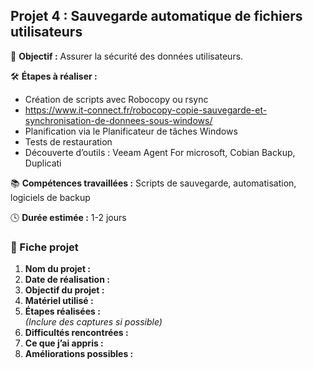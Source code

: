 ## Projet 4 : Sauvegarde automatique de fichiers utilisateurs

🎯 **Objectif :** Assurer la sécurité des données utilisateurs.

🛠️ **Étapes à réaliser :**
- Création de scripts avec Robocopy ou rsync
- https://www.it-connect.fr/robocopy-copie-sauvegarde-et-synchronisation-de-donnees-sous-windows/
- Planification via le Planificateur de tâches Windows
- Tests de restauration
- Découverte d’outils : Veeam Agent For microsoft, Cobian Backup, Duplicati

📚 **Compétences travaillées :** Scripts de sauvegarde, automatisation, logiciels de backup

🕓 **Durée estimée :** 1-2 jours

### 📝 Fiche projet

1. **Nom du projet :**
2. **Date de réalisation :**
3. **Objectif du projet :**
4. **Matériel utilisé :**
5. **Étapes réalisées :**  
   *(Inclure des captures si possible)*
6. **Difficultés rencontrées :**
7. **Ce que j’ai appris :**
8. **Améliorations possibles :**

